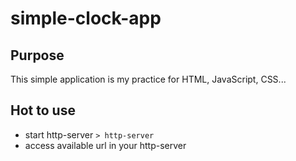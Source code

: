 # simple-clock-app

## Purpose
This simple application is my practice for HTML, JavaScript, CSS...


## Hot to use
- start http-server `> http-server`
- access available url in your http-server